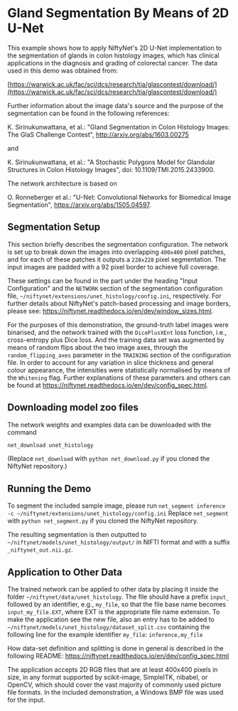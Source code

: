 # Gland Segmentation By Means of 2D U-Net

This example shows how to apply NiftyNet's 2D U-Net implementation to the
segmentation of glands in colon histology images, which has clinical
applications in the diagnosis and grading of colorectal cancer.  The data used
in this demo was obtained from:

[https://warwick.ac.uk/fac/sci/dcs/research/tia/glascontest/download/](https://warwick.ac.uk/fac/sci/dcs/research/tia/glascontest/download/)

Further information about the image data's source and the purpose of the
segmentation can be found in the following references:


K. Sirinukunwattana, et al.: "Gland Segmentation in Colon Histology Images: The GlaS Challenge Contest", http://arxiv.org/abs/1603.00275

and

K. Sirinukunwattana, et al.: "A Stochastic Polygons Model for Glandular Structures in Colon Histology Images", doi: 10.1109/TMI.2015.2433900.

The network architecture is based on

O. Ronneberger et al.: "U-Net: Convolutional Networks for Biomedical Image Segmentation", https://arxiv.org/abs/1505.04597.

## Segmentation Setup

This section briefly describes the segmentation configuration.
The network is set up to break down the images into overlapping `400x400` pixel
patches, and for each of these patches it outputs a `228x228` pixel segmentation.
The input images are padded with a 92 pixel border to achieve full coverage.

These settings can be found in the part under the heading "Input Configuration"
and the `NETWORK` section of the segmentation configuration file,
`~/niftynet/extensions/unet_histology/config.ini`, respectively. For further
details about NiftyNet's patch-based processing and image borders, please see:
https://niftynet.readthedocs.io/en/dev/window_sizes.html.

For the purposes of this demonstration, the ground-truth label images were
binarised, and the network trained with the `DicePlusXEnt` loss function, i.e.,
cross-entropy plus Dice loss. And the training data set was augmented by means
of random flips about the two image axes, through the `random_flipping_axes`
parameter in the `TRAINING` section of the configuration file.  In order to
account for any variation in slice thickness and general colour appearance, the
intensities were statistically normalised by means of the `Whitening` flag.
Further explanations of these parameters and others can be found at
https://niftynet.readthedocs.io/en/dev/config_spec.html.

## Downloading model zoo files

The network weights and examples data can be downloaded with the command
```bash
net_download unet_histology
```

(Replace `net_download` with `python net_download.py` if you cloned the NiftyNet repository.)

## Running the Demo

To segment the included sample image, please run
```net_segment inference -c ~/niftynet/extensions/unet_histology/config.ini```
Replace `net_segment` with `python net_segment.py` if you cloned the NiftyNet repository.

The resulting segmentation is then outputted to `~/niftynet/models/unet_histology/output/` in NIFTI format and with a suffix `_niftynet_out.nii.gz`.

## Application to Other Data

The trained network can be applied to other data by placing it inside the folder `~/niftynet/data/unet_histology`. The file should have a prefix `input_` followed by an identifier, e.g., `my_file`, so that the file base name becomes `input_my_file.EXT`, where EXT is the appropriate file name extension. To make the application see the new file, also an entry has to be added to `~/niftynet/models/unet_histology/dataset_split.csv` containing the following line for the example identifier `my_file`:
```inference,my_file```

How data-set definition and splitting is done in general is described in the following README: https://niftynet.readthedocs.io/en/dev/config_spec.html

The application accepts 2D RGB files that are at least 400x400 pixels in size, in any format supported by scikit-image, SimpleITK, nibabel, or OpenCV, which should cover the vast majority of commonly used picture file formats. In the included demonstration, a Windows BMP file was used for the input.
